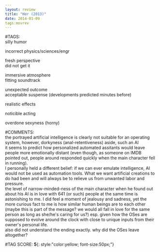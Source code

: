 ```yaml
---  
layout: review  
title: "Her (2013)"  
date: 2014-01-09  
tags:movrev  
---  
```

  
#TAGS:  
silly humor  
  
incorrect physics/sciences/engr  
  
fresh perspective  
did not get it  
  
immersive atmosphere  
fitting soundtrack  
  
unexpected outcome  
acceptable suspense (developments predicted minutes before)  
  
realistic effects  
  
noticible acting  
  
overdone sexyness (horny)  
  
#COMMENTS:  
the portrayed artificial intelligence is clearly not suitable for an operating system, however, dorkyness (anal-retentiveness) aside, such an AI   
it seems to predict how personalized automated assitants would leave people more emotionally distant (even though, as someone on IMDB pointed out, people around responded quickly when the main character fell in running).  
I personally held a different belief: if we can ever emulate intelligence, AI would not be used as automation tools. What we want artificial creations to do had been and will always be to relieve us from unwanted labor and pressure.  
the level of narrow-minded-ness of the main character when he found out about his AI is in love with 641 (or such) people at the same time is astonishing to me. I did feel a moment of jealousy and sadness, yet the more curious fact to me is how similar human beings are to each other (maybe this is part of the message? we would all fall in love for the same person as long as she/he's caring for us?) esp. given how the OSes are supposed to evolve around the clock with close to unique inputs from their owner's personal life.  
also did not understand the ending exactly. why did the OSes leave altogether?  
  
  
  
  
  
#TAG SCORE: **5**{: style:"color:yellow; font-size:50px;"}  
